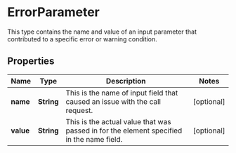

# ErrorParameter

This type contains the name and value of an input parameter that contributed to a specific error or warning condition.

## Properties

Name | Type | Description | Notes
------------ | ------------- | ------------- | -------------
**name** | **String** | This is the name of input field that caused an issue with the call request. |  [optional]
**value** | **String** | This is the actual value that was passed in for the element specified in the name field. |  [optional]



